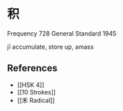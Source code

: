 # 积
Frequency 728
General Standard 1945

jī
accumulate, store up, amass

## References
- [[HSK 4]]
- [[10 Strokes]]
- [[禾 Radical]]